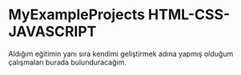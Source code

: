 # MyExampleProjects HTML-CSS-JAVASCRIPT
 Aldığım eğitimin yanı sıra kendimi geliştirmek adına yapmış olduğum çalışmaları burada bulunduracağım.
